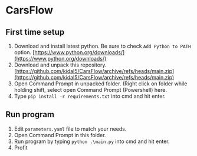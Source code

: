 # CarsFlow

## First time setup
1. Download and install latest python. Be sure to check ```Add Python to PATH``` option. [https://www.python.org/downloads/](https://www.python.org/downloads/)
2. Download and unpack this repository.[https://github.com/kidal5/CarsFlow/archive/refs/heads/main.zip](https://github.com/kidal5/CarsFlow/archive/refs/heads/main.zip)
3. Open Command Prompt in unpacked folder. (Right click on folder while holding shift, select open Command Prompt (Powershell) here.
4. Type ```pip install -r requirements.txt``` into cmd and hit enter.

## Run program
1. Edit ```parameters.yaml``` file to match your needs.
2. Open Command Prompt in this folder.
3. Run program by typing ```python .\main.py``` into cmd and hit enter.
4. Profit
